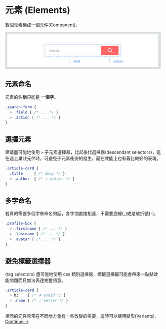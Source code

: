 # 元素 (Elements)

數個元素構成一個元件(Component)。

![](images/component-elements.png)

## 元素命名
元素的名稱只能是 **一個字**。

~~~scss
.search-form {
  > .field { /* ... */ }
  > .action { /* ... */ }
}
~~~

## 選擇元素
建議盡可能地使用 `>` 子元素選擇器，比起後代選擇器(descendant selectors)，這在遇上巢狀元件時，可避免子元素衝突的發生，而在效能上也有著比較好的表現。

~~~scss
.article-card {
  .title     { /* okay */ }
  > .author  { /* ✓ better */ }
}
~~~

## 多字命名
若真的需要多個字來命名的話，各字間直接相連，不需要底線(_)或是破折號(-)。

~~~scss
.profile-box {
  > .firstname { /* ... */ }
  > .lastname { /* ... */ }
  > .avatar { /* ... */ }
}
~~~

## 避免標籤選擇器
(tag selectors)
盡可能地使用 css 類別選擇器，標籤選擇器可能會帶來一點點效能問題而且無法表達完整語意。

~~~scss
.article-card {
  > h3    { /* ✗ avoid */ }
  > .name { /* ✓ better */ }
}
~~~

相同的元件常常在不同地方會有一些改變的需要，這時可以使用變形(Variants)。
[Continue →](variants.md)
<!-- {p:.pull-box} -->
